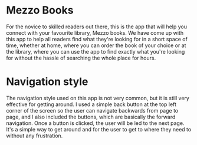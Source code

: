 # Mezzo Books
For the novice to skilled readers out there, this is the app that will help you connect with your favourite library, Mezzo books.
We have come up with this app to help all readers find what they're looking for in a short space of time, whether at home, where you can order the book of your choice 
or at the library, where you can use the app to find exactly what you're looking for without the hassle of searching the whole place for hours.

# Navigation style
The navigation style used on this app is not very common, but it is still very effective for getting around.
I used a simple back button at the top left corner of the screen so the user can navigate backwards from page to page, 
and I also included the buttons, which are basically the forward navigation. Once a button is clicked, the user will be led to the next page.
It's a simple way to get around and for the user to get to where they need to without any frustration.
